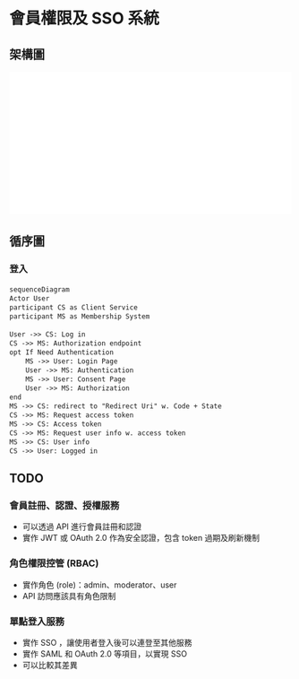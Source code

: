 # 會員權限及 SSO 系統

## 架構圖

<img src="./internal/architecture.png" alt="drawing" style="width:600px;"/>

## 循序圖

### 登入

```mermaid
sequenceDiagram
Actor User
participant CS as Client Service
participant MS as Membership System

User ->> CS: Log in
CS ->> MS: Authorization endpoint
opt If Need Authentication
    MS ->> User: Login Page
    User ->> MS: Authentication
    MS ->> User: Consent Page
    User ->> MS: Authorization
end
MS ->> CS: redirect to "Redirect Uri" w. Code + State
CS ->> MS: Request access token
MS ->> CS: Access token
CS ->> MS: Request user info w. access token
MS ->> CS: User info
CS ->> User: Logged in
```

## TODO

### 會員註冊、認證、授權服務

- 可以透過 API 進行會員註冊和認證
- 實作 JWT 或 OAuth 2.0 作為安全認證，包含 token 過期及刷新機制

### 角色權限控管 (RBAC)

- 實作角色 (role)：admin、moderator、user
- API 訪問應該具有角色限制

### 單點登入服務

- 實作 SSO ，讓使用者登入後可以連登至其他服務
- 實作 SAML 和 OAuth 2.0 等項目，以實現 SSO
- 可以比較其差異
